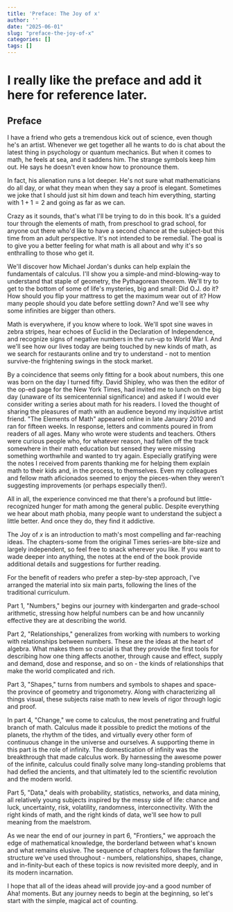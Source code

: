 ```yaml
---
title: 'Preface: The Joy of x'
author: ''
date: "2025-06-01"
slug: "preface-the-joy-of-x"
categories: []
tags: []
---
```


# I really like the preface and add it here for reference later.

## Preface

I have a friend who gets a tremendous kick out of science, even though he's an artist. Whenever we get together all he wants to do is chat about the latest thing in psychology or quantum mechanics. But when it comes to math, he feels at sea, and it saddens him. The strange symbols keep him out. He says he doesn't even know how to pronounce them.

In fact, his alienation runs a lot deeper. He's not sure what mathematicians do all day, or what they mean when they say a proof is elegant. Sometimes we joke that I should just sit him down and teach him everything, starting with $1+1=2$ and going as far as we can.

Crazy as it sounds, that's what I'll be trying to do in this book. It's a guided tour through the elements of math, from preschool to grad school, for anyone out there who'd like to have a second chance at the subject-but this time from an adult perspective. It's not intended to be remedial. The goal is to give you a better feeling for what math is all about and why it's so enthralling to those who get it.

We'll discover how Michael Jordan's dunks can help explain the fundamentals of calculus. I'll show you a simple-and mind-blowing-way to understand that staple of geometry, the Pythagorean theorem. We'll try to get to the bottom of some of life's mysteries, big and small: Did O.J. do it? How should you flip your mattress to get the maximum wear out of it? How many people should you date before settling down? And we'll see why some infinities are bigger than others.

Math is everywhere, if you know where to look. We'll spot sine waves in zebra stripes, hear echoes of Euclid in the Declaration of Independence, and recognize signs of negative numbers in the run-up to World War I. And we'll see how our lives today are being touched by new kinds of math, as we search for restaurants online and try to understand - not to mention survive-the frightening swings in the stock market.

By a coincidence that seems only fitting for a book about numbers, this one was born on the day I turned fifty. David Shipley, who was then the editor of the op-ed page for the New York Times, had invited me to lunch on the big day (unaware of its semicentennial significance) and asked if I would ever consider writing a series about math for his readers. I loved the thought of sharing the pleasures of math with an audience beyond my inquisitive artist friend.
"The Elements of Math" appeared online in late January 2010 and ran for fifteen weeks. In response, letters and comments poured in from readers of all ages. Many who wrote were students and teachers. Others were curious people who, for whatever reason, had fallen off the track somewhere in their math education but sensed they were missing something worthwhile and wanted to try again. Especially gratifying were the notes I received from parents thanking me for helping them explain math to their kids and, in the process, to themselves. Even my colleagues and fellow math aficionados seemed to enjoy the pieces-when they weren't suggesting improvements (or perhaps especially then!).

All in all, the experience convinced me that there's a profound but little-recognized hunger for math among the general public. Despite everything we hear about math phobia, many people want to understand the subject a little better. And once they do, they find it addictive.

The Joy of $x$ is an introduction to math's most compelling and far-reaching ideas. The chapters-some from the original Times series-are bite-size and largely independent, so feel free to snack wherever you like. If you want to wade deeper into anything, the notes at the end of the book provide additional details and suggestions for further reading.

For the benefit of readers who prefer a step-by-step approach, I've arranged the material into six main parts, following the lines of the traditional curriculum.

Part 1, "Numbers," begins our journey with kindergarten and grade-school arithmetic, stressing how helpful numbers can be and how uncannily effective they are at describing the world.

Part 2, "Relationships," generalizes from working with numbers to working with relationships between numbers. These are the ideas at the heart of algebra. What makes them so crucial is that they provide the first tools for describing how one thing affects another, through cause and effect, supply and demand, dose and response, and so on - the kinds of relationships that make the world complicated and rich.

Part 3, "Shapes," turns from numbers and symbols to shapes and space- the province of geometry and trigonometry. Along with characterizing all things visual, these subjects raise math to new levels of rigor through logic and proof.

In part 4, "Change," we come to calculus, the most penetrating and fruitful branch of math. Calculus made it possible to predict the motions of the planets, the rhythm of the tides, and virtually every other form of continuous change in the universe and ourselves. A supporting theme in this part is the role of infinity. The domestication of infinity was the breakthrough that made calculus work. By harnessing the awesome power of the infinite, calculus could finally solve many long-standing problems that had defied the ancients, and that ultimately led to the scientific revolution and the modern world.

Part 5, "Data," deals with probability, statistics, networks, and data mining, all relatively young subjects inspired by the messy side of life: chance and luck, uncertainty, risk, volatility, randomness, interconnectivity. With the right kinds of math, and the right kinds of data, we'll see how to pull meaning from the maelstrom.

As we near the end of our journey in part 6, "Frontiers," we approach the edge of mathematical knowledge, the borderland between what's known and what remains elusive. The sequence of chapters follows the familiar structure we've used throughout - numbers, relationships, shapes, change, and in-finity-but each of these topics is now revisited more deeply, and in its modern incarnation.

I hope that all of the ideas ahead will provide joy-and a good number of Aha! moments. But any journey needs to begin at the beginning, so let's start with the simple, magical act of counting.